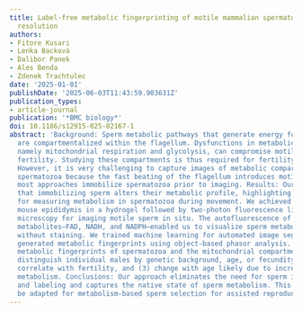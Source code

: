 ```yaml
---
title: Label-free metabolic fingerprinting of motile mammalian spermatozoa with subcellular
  resolution
authors:
- Fitore Kusari
- Lenka Backová
- Dalibor Panek
- Ales Benda
- Zdenek Trachtulec
date: '2025-01-01'
publishDate: '2025-06-03T11:43:59.903631Z'
publication_types:
- article-journal
publication: '*BMC biology*'
doi: 10.1186/s12915-025-02167-1
abstract: 'Background: Sperm metabolic pathways that generate energy for motility
  are compartmentalized within the flagellum. Dysfunctions in metabolic compartments,
  namely mitochondrial respiration and glycolysis, can compromise motility and male
  fertility. Studying these compartments is thus required for fertility treatment.
  However, it is very challenging to capture images of metabolic compartments in motile
  spermatozoa because the fast beating of the flagellum introduces motion blur. Therefore,
  most approaches immobilize spermatozoa prior to imaging. Results: Our findings indicate
  that immobilizing sperm alters their metabolic profile, highlighting the necessity
  for measuring metabolism in spermatozoa during movement. We achieved this by encapsulating
  mouse epididymis in a hydrogel followed by two-photon fluorescence lifetime imaging
  microscopy for imaging motile sperm in situ. The autofluorescence of endogenous
  metabolites—FAD, NADH, and NADPH—enabled us to visualize sperm metabolic compartments
  without staining. We trained machine learning for automated image segmentation and
  generated metabolic fingerprints using object-based phasor analysis. We show that
  metabolic fingerprints of spermatozoa and the mitochondrial compartment (1) can
  distinguish individual males by genetic background, age, or fecundity status, (2)
  correlate with fertility, and (3) change with age likely due to increased oxidative
  metabolism. Conclusions: Our approach eliminates the need for sperm immobilization
  and labeling and captures the native state of sperm metabolism. This technique could
  be adapted for metabolism-based sperm selection for assisted reproduction.'
---
```

